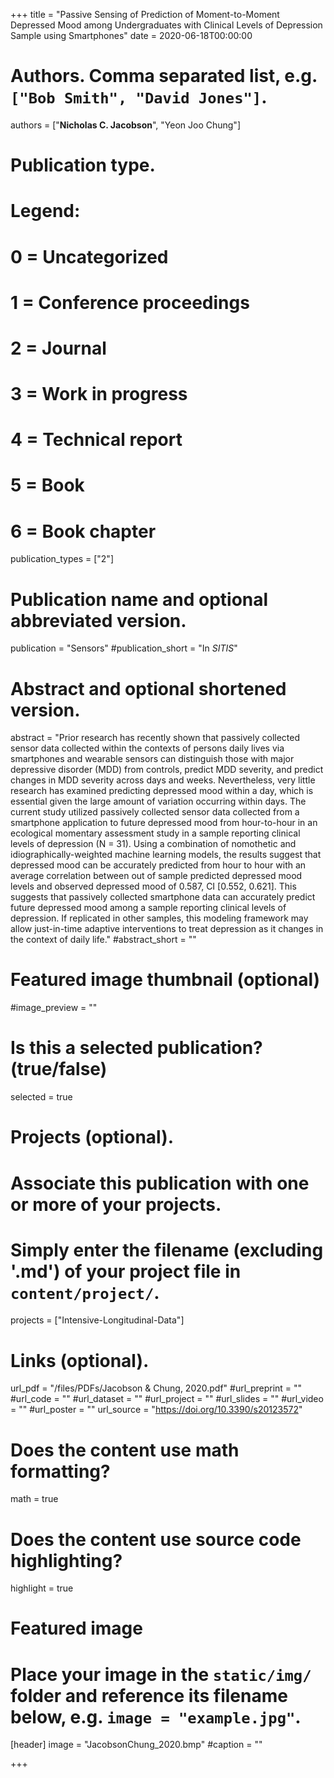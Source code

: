 +++
title = "Passive Sensing of Prediction of Moment-to-Moment Depressed Mood among Undergraduates with Clinical Levels of Depression Sample using Smartphones"
date = 2020-06-18T00:00:00

# Authors. Comma separated list, e.g. `["Bob Smith", "David Jones"]`.
authors = ["**Nicholas C. Jacobson**", "Yeon Joo Chung"]

# Publication type.
# Legend:
# 0 = Uncategorized
# 1 = Conference proceedings
# 2 = Journal
# 3 = Work in progress
# 4 = Technical report
# 5 = Book
# 6 = Book chapter
publication_types = ["2"]

# Publication name and optional abbreviated version.
publication = "Sensors"
#publication_short = "In *SITIS*"

# Abstract and optional shortened version.
abstract = "Prior research has recently shown that passively collected sensor data collected within the contexts of persons daily lives via smartphones and wearable sensors can distinguish those with major depressive disorder (MDD) from controls, predict MDD severity, and predict changes in MDD severity across days and weeks. Nevertheless, very little research has examined predicting depressed mood within a day, which is essential given the large amount of variation occurring within days. The current study utilized passively collected sensor data collected from a smartphone application to future depressed mood from hour-to-hour in an ecological momentary assessment study in a sample reporting clinical levels of depression (N = 31). Using a combination of nomothetic and idiographically-weighted machine learning models, the results suggest that depressed mood can be accurately predicted from hour to hour with an average correlation between out of sample predicted depressed mood levels and observed depressed mood of 0.587, CI [0.552, 0.621]. This suggests that passively collected smartphone data can accurately predict future depressed mood among a sample reporting clinical levels of depression. If replicated in other samples, this modeling framework may allow just-in-time adaptive interventions to treat depression as it changes in the context of daily life."
#abstract_short = ""

# Featured image thumbnail (optional)
#image_preview = ""

# Is this a selected publication? (true/false)
selected = true

# Projects (optional).
#   Associate this publication with one or more of your projects.
#   Simply enter the filename (excluding '.md') of your project file in `content/project/`.
projects = ["Intensive-Longitudinal-Data"]

# Links (optional).
url_pdf = "/files/PDFs/Jacobson & Chung, 2020.pdf"
#url_preprint = ""
#url_code = ""
#url_dataset = ""
#url_project = ""
#url_slides = ""
#url_video = ""
#url_poster = ""
url_source = "https://doi.org/10.3390/s20123572"

# Does the content use math formatting?
math = true

# Does the content use source code highlighting?
highlight = true

# Featured image
# Place your image in the `static/img/` folder and reference its filename below, e.g. `image = "example.jpg"`.
[header]
image = "JacobsonChung_2020.bmp"
#caption = ""

+++
